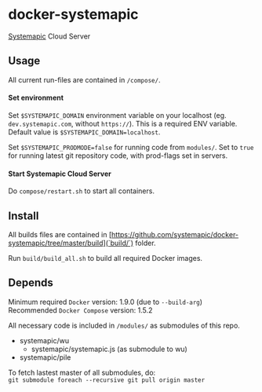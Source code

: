 # docker-systemapic
[Systemapic](https://systemapic.com) Cloud Server

## Usage
All current run-files are contained in `/compose/`. 

#### Set environment
Set `$SYSTEMAPIC_DOMAIN` environment variable on your localhost (eg. `dev.systemapic.com`, without `https://`). This is a required ENV variable. Default value is `$SYSTEMAPIC_DOMAIN=localhost`.

Set `$SYSTEMAPIC_PRODMODE=false` for running code from `modules/`. Set to `true` for running latest git repository code, with prod-flags set in servers. 


#### Start Systemapic Cloud Server
Do `compose/restart.sh` to start all containers. 


## Install

All builds files are contained in [https://github.com/systemapic/docker-systemapic/tree/master/build](`build/`) folder. 

Run `build/build_all.sh` to build all required Docker images.

## Depends
Minimum required `Docker` version: 1.9.0 (due to `--build-arg`)  
Recommended `Docker Compose` version: 1.5.2  

All necessary code is included in `/modules/` as submodules of this repo.  
 - systemapic/wu  
   - systemapic/systemapic.js (as submodule to wu)  
 - systemapic/pile  

To fetch lastest master of all submodules, do:  
`git submodule foreach --recursive git pull origin master`